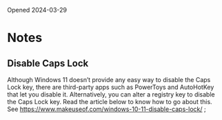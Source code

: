 Opened 2024-03-29


# Notes

## Disable Caps Lock


Although Windows 11 doesn’t provide any easy way to disable the Caps Lock key, there are third-party apps such as PowerToys and AutoHotKey that let you disable it.
Alternatively, you can alter a registry key to disable the Caps Lock key. Read the article below to know how to go about this. See
https://www.makeuseof.com/windows-10-11-disable-caps-lock/ ; 



